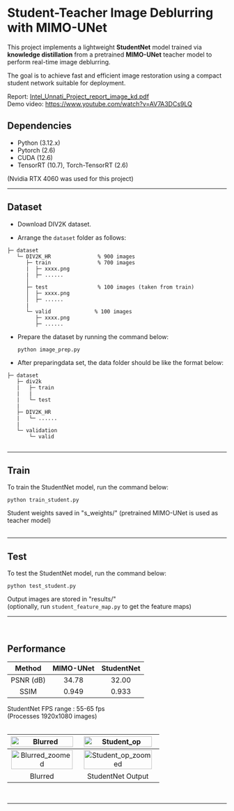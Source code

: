 # Student-Teacher Image Deblurring with MIMO-UNet

This project implements a lightweight **StudentNet** model trained via **knowledge distillation** from a pretrained **MIMO-UNet** teacher model to perform real-time image deblurring.  

The goal is to achieve fast and efficient image restoration using a compact student network suitable for deployment.  

Report: [Intel_Unnati_Project_report_image_kd.pdf](https://github.com/user-attachments/files/21189142/Intel_Unnati_Project_report_image_kd.pdf)  
Demo video: https://www.youtube.com/watch?v=AV7A3DCs9LQ  



## Dependencies
- Python (3.12.x)
- Pytorch (2.6)
- CUDA (12.6)
- TensorRT (10.7), Torch-TensorRT (2.6)
  
(Nvidia RTX 4060 was used for this project)  

---
## Dataset

- Download DIV2K dataset.

- Arrange the ```dataset``` folder as follows:

```
├─ dataset
   └─ DIV2K_HR               % 900 images
      ├─ train               % 700 images   
      |  ├─ xxxx.png
      |  ├─ ......
      │
      ├─ test                % 100 images (taken from train)
      │  ├─ xxxx.png
      │  ├─ ......
      |
      └─ valid              % 100 images
         ├─ xxxx.png
         ├─ ......

```

- Prepare the dataset by running the command below:

   ```python image_prep.py ```

- After preparingdata set, the data folder should be like the format below:

```
├─ dataset
   ├─ div2k
   |   ├─ train
   |   |
   |   └─ test
   |
   ├─ DIV2K_HR
   |   └─ ......
   |
   └─ validation
       └─ valid              
    
```
---
## Train

To train the StudentNet model, run the command below:

   ```python train_student.py ```

Student weights saved in "s_weights/" (pretrained MIMO-UNet is used as teacher model)  
<br>

---

## Test

To test the StudentNet model, run the command below:

``` python test_student.py ```

Output images are stored in "results/"  
(optionally, run ```student_feature_map.py``` to get the feature maps)
<br>

---
<br>

## Performance  

|   Method    | MIMO-UNet | StudentNet | 
| :---------: | :-------: | :--------: | 
|  PSNR (dB)  |   34.78   |   32.00    | 
|    SSIM     |   0.949   |   0.933    |  

StudentNet FPS range : 55-65 fps    
(Processes 1920x1080 images)  
<br>  

| <img width='100%' alt="Blurred" src="https://github.com/user-attachments/assets/861eeb8b-9719-4b04-8fdc-944870851207" /> |<img width="95%" alt="Student_op" src="https://github.com/user-attachments/assets/e799aba0-88c7-4634-99b2-779819b8c66e" /> | 
| :--: | :--: | 
| <img width='99%' alt="Blurred_zoomed" src="https://github.com/user-attachments/assets/463dd50c-5ae9-4a77-8916-da2677bb1201" /> | <img width='95%' alt="Student_op_zoomed" src="https://github.com/user-attachments/assets/819c28be-4469-40dd-bf00-47ae8c96b7fe" /> | 
| Blurred | StudentNet Output | 

<br>

---
